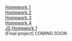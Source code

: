 [Homework 1](https://valeriaromanovskaia.github.io/genius-homework/homework-1/)<br>
[Homework 2](https://valeriaromanovskaia.github.io/genius-homework/genius-homework-2/)<br>
[Homework 3](https://valeriaromanovskaia.github.io/genius-homework/genius-homework-3/)<br>
[Homework 4](https://valeriaromanovskaia.github.io/genius-homework/genius-homework-4/)<br>
[JS Homework 1](https://valeriaromanovskaia.github.io/genius-homework/JS-HOMEWORK-1)<br>
[Final project] COMING SOON
